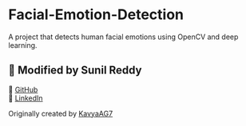 # Facial-Emotion-Detection


A project that detects human facial emotions using OpenCV and deep learning.

## 👤 Modified by Sunil Reddy  
🔗 [GitHub](https://github.com/Sunilreddyj)  
🔗 [LinkedIn](https://www.linkedin.com/in/sunil-reddy-j-75760a25a)

Originally created by [KavyaAG7](https://github.com/KavyaAG7)
